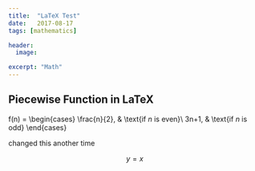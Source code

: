```yaml
---
title:  "LaTeX Test"
date:   2017-08-17
tags: [mathematics]

header:
  image: 

excerpt: "Math"
---
```


## Piecewise Function in LaTeX

f(n) = 
\begin{cases}
 \frac{n}{2},  & \text{if $n$ is even}\\
 3n+1, & \text{if $n$ is odd}
\end{cases}

changed this another time

$$y = x$$
